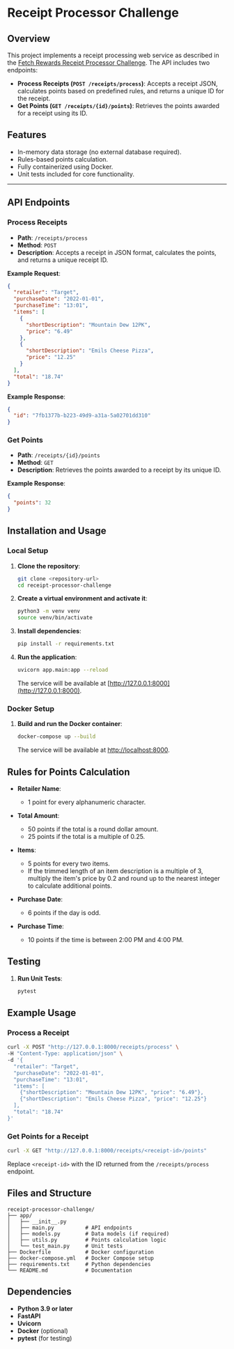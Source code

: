 # Receipt Processor Challenge

## Overview

This project implements a receipt processing web service as described in the [Fetch Rewards Receipt Processor Challenge](https://github.com/fetch-rewards/receipt-processor-challenge). The API includes two endpoints:

- **Process Receipts (`POST /receipts/process`)**: Accepts a receipt JSON, calculates points based on predefined rules, and returns a unique ID for the receipt.
- **Get Points (`GET /receipts/{id}/points`)**: Retrieves the points awarded for a receipt using its ID.

## Features

- In-memory data storage (no external database required).
- Rules-based points calculation.
- Fully containerized using Docker.
- Unit tests included for core functionality.

---

## API Endpoints

### Process Receipts

- **Path**: `/receipts/process`
- **Method**: `POST`
- **Description**: Accepts a receipt in JSON format, calculates the points, and returns a unique receipt ID.

**Example Request**:

```json
{
  "retailer": "Target",
  "purchaseDate": "2022-01-01",
  "purchaseTime": "13:01",
  "items": [
    {
      "shortDescription": "Mountain Dew 12PK",
      "price": "6.49"
    },
    {
      "shortDescription": "Emils Cheese Pizza",
      "price": "12.25"
    }
  ],
  "total": "18.74"
}
```

**Example Response**:

```json
{
  "id": "7fb1377b-b223-49d9-a31a-5a02701dd310"
}
```

### Get Points

- **Path**: `/receipts/{id}/points`
- **Method**: `GET`
- **Description**: Retrieves the points awarded to a receipt by its unique ID.

**Example Response**:

```json
{
  "points": 32
}
```

## Installation and Usage

### Local Setup

1. **Clone the repository**:

   ```bash
   git clone <repository-url>
   cd receipt-processor-challenge
   ```

2. **Create a virtual environment and activate it**:

   ```bash
   python3 -m venv venv
   source venv/bin/activate
   ```

3. **Install dependencies**:

   ```bash
   pip install -r requirements.txt
   ```

4. **Run the application**:

   ```bash
   uvicorn app.main:app --reload
   ```

   The service will be available at [http://127.0.0.1:8000](http://127.0.0.1:8000).

### Docker Setup

1. **Build and run the Docker container**:

   ```bash
   docker-compose up --build
   ```

   The service will be available at [http://localhost:8000](http://localhost:8000).

## Rules for Points Calculation

- **Retailer Name**:

  - 1 point for every alphanumeric character.

- **Total Amount**:

  - 50 points if the total is a round dollar amount.
  - 25 points if the total is a multiple of 0.25.

- **Items**:

  - 5 points for every two items.
  - If the trimmed length of an item description is a multiple of 3, multiply the item's price by 0.2 and round up to the nearest integer to calculate additional points.

- **Purchase Date**:

  - 6 points if the day is odd.

- **Purchase Time**:
  - 10 points if the time is between 2:00 PM and 4:00 PM.

## Testing

1. **Run Unit Tests**:

   ```bash
   pytest
   ```

## Example Usage

### Process a Receipt

```bash
curl -X POST "http://127.0.0.1:8000/receipts/process" \
-H "Content-Type: application/json" \
-d '{
  "retailer": "Target",
  "purchaseDate": "2022-01-01",
  "purchaseTime": "13:01",
  "items": [
    {"shortDescription": "Mountain Dew 12PK", "price": "6.49"},
    {"shortDescription": "Emils Cheese Pizza", "price": "12.25"}
  ],
  "total": "18.74"
}'
```

### Get Points for a Receipt

```bash
curl -X GET "http://127.0.0.1:8000/receipts/<receipt-id>/points"
```

Replace `<receipt-id>` with the ID returned from the `/receipts/process` endpoint.

## Files and Structure

```
receipt-processor-challenge/
├── app/
│   ├── __init__.py
│   ├── main.py          # API endpoints
│   ├── models.py        # Data models (if required)
│   ├── utils.py         # Points calculation logic
│   └── test_main.py     # Unit tests
├── Dockerfile           # Docker configuration
├── docker-compose.yml   # Docker Compose setup
├── requirements.txt     # Python dependencies
└── README.md            # Documentation
```

## Dependencies

- **Python 3.9 or later**
- **FastAPI**
- **Uvicorn**
- **Docker** (optional)
- **pytest** (for testing)
